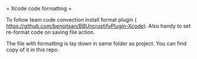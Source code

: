 = Xcode code formatting =

To follow team code convection install format plugin (​https://github.com/benoitsan/BBUncrustifyPlugin-Xcode). Also handy to set re-format code on saving file action.

The file with formatting is lay down in same folder as project. You can find copy of it in this repo.

